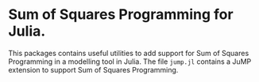 # Sum of Squares Programming for Julia.

This packages contains useful utilities to add support for Sum of Squares Programming in a modelling tool in Julia.
The file `jump.jl` contains a JuMP extension to support Sum of Squares Programming.
